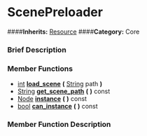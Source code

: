 #  ScenePreloader  
####**Inherits:** [Resource](class_resource)
####**Category:** Core

###  Brief Description  


###  Member Functions 
  * [int](class_int)  **[load&#95;scene](#load_scene)**  **(** [String](class_string) path  **)**
  * [String](class_string)  **[get&#95;scene&#95;path](#get_scene_path)**  **(** **)** const
  * [Node](class_node)  **[instance](#instance)**  **(** **)** const
  * [bool](class_bool)  **[can&#95;instance](#can_instance)**  **(** **)** const

###  Member Function Description  
